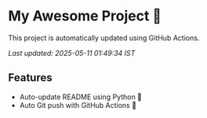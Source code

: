 # My Awesome Project 🚀

This project is automatically updated using GitHub Actions.

_Last updated: 2025-05-11 01:49:34 IST_

## Features
- Auto-update README using Python 🐍
- Auto Git push with GitHub Actions 🤖
